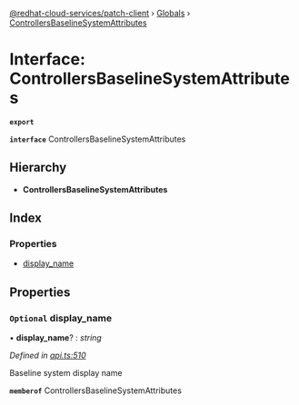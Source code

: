 [@redhat-cloud-services/patch-client](../README.md) › [Globals](../globals.md) › [ControllersBaselineSystemAttributes](controllersbaselinesystemattributes.md)

# Interface: ControllersBaselineSystemAttributes

**`export`** 

**`interface`** ControllersBaselineSystemAttributes

## Hierarchy

* **ControllersBaselineSystemAttributes**

## Index

### Properties

* [display_name](controllersbaselinesystemattributes.md#optional-display_name)

## Properties

### `Optional` display_name

• **display_name**? : *string*

*Defined in [api.ts:510](https://github.com/RedHatInsights/javascript-clients/blob/daadefd7/packages/patch/api.ts#L510)*

Baseline system display name

**`memberof`** ControllersBaselineSystemAttributes
